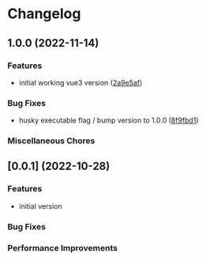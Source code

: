 # Changelog

## 1.0.0 (2022-11-14)


### Features

* initial working vue3 version ([2a9e5af](https://github.com/boindil/vue-file-agent-next/commit/2a9e5af164f2eaf49503c87e280ea00a7bfb1dbd))


### Bug Fixes

* husky executable flag / bump version to 1.0.0 ([8f9fbd1](https://github.com/boindil/vue-file-agent-next/commit/8f9fbd1c4dea5056d9096f03663139553df6e306))


### Miscellaneous Chores

## [0.0.1] (2022-10-28)

### Features

* initial version

### Bug Fixes


### Performance Improvements
